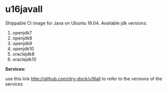 u16javall
===============

Shippable CI image for Java on Ubuntu 16.04. Available jdk versions:

1. openjdk7
2. openjdk8
3. openjdk9
4. openjdk10
6. oraclejdk8
7. oraclejdk10

**Services:**

use this link http://github.com/dry-dock/u16all to refer to the versions of the services

